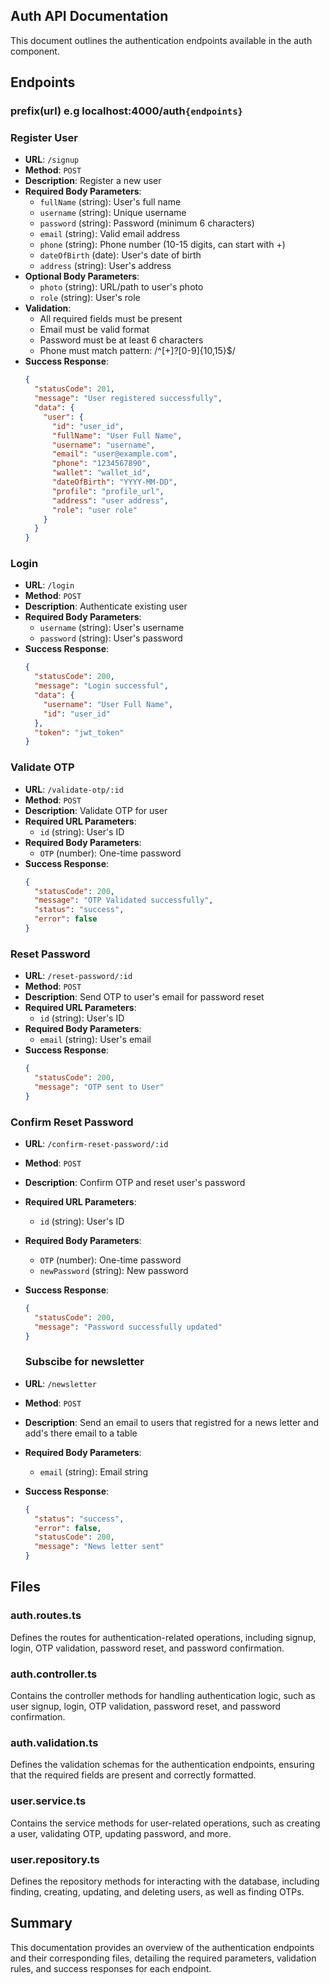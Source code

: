 ## Auth API Documentation

This document outlines the authentication endpoints available in the auth component.

## Endpoints

### **prefix(url)** e.g localhost:4000/auth`{endpoints}`

### Register User

- **URL**: `/signup`
- **Method**: `POST`
- **Description**: Register a new user
- **Required Body Parameters**:
  - `fullName` (string): User's full name
  - `username` (string): Unique username
  - `password` (string): Password (minimum 6 characters)
  - `email` (string): Valid email address
  - `phone` (string): Phone number (10-15 digits, can start with +)
  - `dateOfBirth` (date): User's date of birth
  - `address` (string): User's address
- **Optional Body Parameters**:
  - `photo` (string): URL/path to user's photo
  - `role` (string): User's role
- **Validation**:
  - All required fields must be present
  - Email must be valid format
  - Password must be at least 6 characters
  - Phone must match pattern: /^[+]?[0-9]{10,15}$/
- **Success Response**:
  ```json
  {
    "statusCode": 201,
    "message": "User registered successfully",
    "data": {
      "user": {
        "id": "user_id",
        "fullName": "User Full Name",
        "username": "username",
        "email": "user@example.com",
        "phone": "1234567890",
        "wallet": "wallet_id",
        "dateOfBirth": "YYYY-MM-DD",
        "profile": "profile_url",
        "address": "user address",
        "role": "user role"
      }
    }
  }
  ```

### Login

- **URL**: `/login`
- **Method**: `POST`
- **Description**: Authenticate existing user
- **Required Body Parameters**:
  - `username` (string): User's username
  - `password` (string): User's password
- **Success Response**:
  ```json
  {
    "statusCode": 200,
    "message": "Login successful",
    "data": {
      "username": "User Full Name",
      "id": "user_id"
    },
    "token": "jwt_token"
  }
  ```

### Validate OTP

- **URL**: `/validate-otp/:id`
- **Method**: `POST`
- **Description**: Validate OTP for user
- **Required URL Parameters**:
  - `id` (string): User's ID
- **Required Body Parameters**:
  - `OTP` (number): One-time password
- **Success Response**:
  ```json
  {
    "statusCode": 200,
    "message": "OTP Validated successfully",
    "status": "success",
    "error": false
  }
  ```

### Reset Password

- **URL**: `/reset-password/:id`
- **Method**: `POST`
- **Description**: Send OTP to user's email for password reset
- **Required URL Parameters**:
  - `id` (string): User's ID
- **Required Body Parameters**:
  - `email` (string): User's email
- **Success Response**:
  ```json
  {
    "statusCode": 200,
    "message": "OTP sent to User"
  }
  ```

### Confirm Reset Password

- **URL**: `/confirm-reset-password/:id`
- **Method**: `POST`
- **Description**: Confirm OTP and reset user's password
- **Required URL Parameters**:
  - `id` (string): User's ID
- **Required Body Parameters**:
  - `OTP` (number): One-time password
  - `newPassword` (string): New password
- **Success Response**:

  ```json
  {
    "statusCode": 200,
    "message": "Password successfully updated"
  }
  ```

  ### Subscibe for newsletter

- **URL**: `/newsletter`
- **Method**: `POST`
- **Description**: Send an email to users that registred for a news letter and add's there email to a table
- **Required Body Parameters**:
  - `email` (string): Email string
- **Success Response**:
  ```json
  {
    "status": "success",
    "error": false,
    "statusCode": 200,
    "message": "News letter sent"
  }
  ```

## Files

### auth.routes.ts

Defines the routes for authentication-related operations, including signup, login, OTP validation, password reset, and password confirmation.

### auth.controller.ts

Contains the controller methods for handling authentication logic, such as user signup, login, OTP validation, password reset, and password confirmation.

### auth.validation.ts

Defines the validation schemas for the authentication endpoints, ensuring that the required fields are present and correctly formatted.

### user.service.ts

Contains the service methods for user-related operations, such as creating a user, validating OTP, updating password, and more.

### user.repository.ts

Defines the repository methods for interacting with the database, including finding, creating, updating, and deleting users, as well as finding OTPs.

## Summary

This documentation provides an overview of the authentication endpoints and their corresponding files, detailing the required parameters, validation rules, and success responses for each endpoint.
